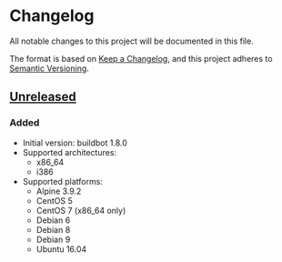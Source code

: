 # Changelog
All notable changes to this project will be documented in this file.

The format is based on [Keep a Changelog](https://keepachangelog.com/en/1.0.0/),
and this project adheres to [Semantic Versioning](https://semver.org/spec/v2.0.0.html).

## [Unreleased]
### Added
- Initial version: buildbot 1.8.0
- Supported architectures:
  - x86_64
  - i386
- Supported platforms:
  - Alpine 3.9.2
  - CentOS 5
  - CentOS 7 (x86_64 only)
  - Debian 6
  - Debian 8
  - Debian 9
  - Ubuntu 16.04

[Unreleased]: https://github.com/cjolowicz/docker-buildbot-worker/commits/master
